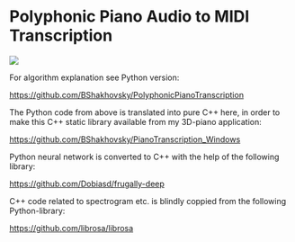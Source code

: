 # Polyphonic Piano Audio to MIDI Transcription

![](https://img.shields.io/github/downloads/BShakhovsky/PianoAudioToMidi/total?logo=visual-studio&style=plastic)

For algorithm explanation see Python version:

https://github.com/BShakhovsky/PolyphonicPianoTranscription

The Python code from above is translated into pure C++ here, in order to make this C++ static library available from my 3D-piano application:

https://github.com/BShakhovsky/PianoTranscription_Windows

Python neural network is converted to C++ with the help of the following library:

https://github.com/Dobiasd/frugally-deep

C++ code related to spectrogram etc. is blindly coppied from the following Python-library:

https://github.com/librosa/librosa

